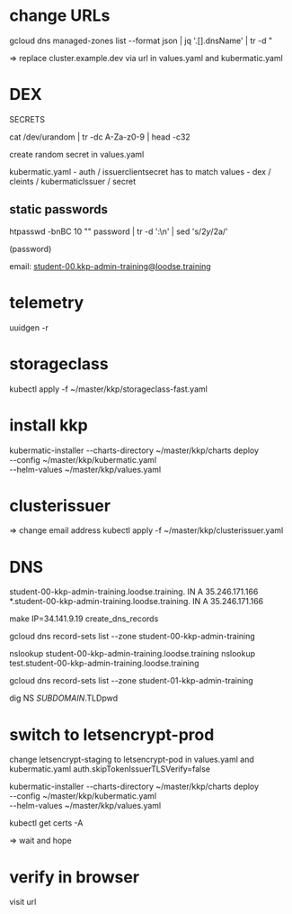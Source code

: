 
# change URLs

gcloud dns managed-zones list --format json | jq '.[].dnsName' | tr -d \"
<!-- TODO remove last dot -->

=> replace cluster.example.dev via url in values.yaml and kubermatic.yaml

# DEX

SECRETS 

cat /dev/urandom | tr -dc A-Za-z0-9 | head -c32

create random secret in values.yaml

kubermatic.yaml - auth / issuerclientsecret 
has to match
values - dex / cleints / kubermaticIssuer / secret

## static passwords

htpasswd -bnBC 10 "" password | tr -d ':\n' | sed 's/$2y/$2a/'

(password)

email: student-00.kkp-admin-training@loodse.training

# telemetry

uuidgen -r

# storageclass

kubectl apply -f ~/master/kkp/storageclass-fast.yaml

# install kkp

kubermatic-installer --charts-directory ~/master/kkp/charts deploy \
    --config ~/master/kkp/kubermatic.yaml \
    --helm-values ~/master/kkp/values.yaml

# clusterissuer
=> change email address
kubectl apply -f ~/master/kkp/clusterissuer.yaml

# DNS
student-00-kkp-admin-training.loodse.training.      IN  A  35.246.171.166
*.student-00-kkp-admin-training.loodse.training.    IN  A  35.246.171.166

make IP=34.141.9.19 create_dns_records

gcloud dns record-sets list --zone student-00-kkp-admin-training
<!-- TODO student-00 is not true for students -->
nslookup student-00-kkp-admin-training.loodse.training
nslookup test.student-00-kkp-admin-training.loodse.training

gcloud dns record-sets list --zone student-01-kkp-admin-training

dig NS $SUBDOMAIN.$TLDpwd

# switch to letsencrypt-prod

change letsencrypt-staging to letsencrypt-pod in values.yaml and kubermatic.yaml
auth.skipTokenIssuerTLSVerify=false

<!-- TODO abs paths everywhere -->
kubermatic-installer --charts-directory ~/master/kkp/charts deploy \
    --config ~/master/kkp/kubermatic.yaml \
    --helm-values ~/master/kkp/values.yaml     

kubectl get certs -A

=> wait and hope

# verify in browser

visit url


